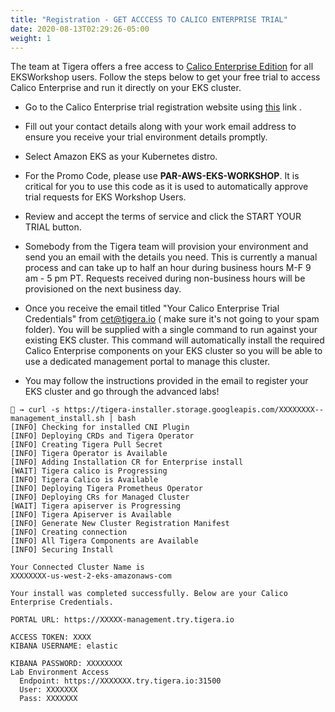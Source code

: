 ```yaml
---
title: "Registration - GET ACCCESS TO CALICO ENTERPRISE TRIAL"
date: 2020-08-13T02:29:26-05:00
weight: 1
---
```


The team at Tigera offers a free access to [Calico Enterprise Edition](https://www.tigera.io/tigera-products/calico-enterprise) for all EKSWorkshop users. Follow the steps below to get your free trial to access Calico Enterprise and run it directly on your EKS cluster.

- Go to the Calico Enterprise trial registration website using [this](https://www.tigera.io/tigera-products/enterprise-trial) link . 

- Fill out your contact details along with your work email address to ensure you receive your trial environment details promptly.

- Select Amazon EKS as your Kubernetes distro. 

- For the Promo Code, please use **PAR-AWS-EKS-WORKSHOP**. It is critical for you to use this code as it is used to automatically approve trial requests for EKS Workshop Users.

- Review and accept the terms of service and click the START YOUR TRIAL button.

- Somebody from the Tigera team will provision your environment and send you an email with the details you need. This is currently a manual process and can take up to half an hour during business hours M-F 9 am - 5 pm PT. Requests received during non-business hours will be provisioned on the next business day.

- Once you receive the email titled "Your Calico Enterprise Trial Credentials" from cet@tigera.io ( make sure it's not going to your spam folder). You will be supplied with a single command to run against your existing EKS cluster. This command will automatically install the required Calico Enterprise components on your EKS cluster so you will be able to use a dedicated management portal to manage this cluster.

- You may follow the instructions provided in the email to register your EKS cluster and go through the advanced labs!


```
🐯 → curl -s https://tigera-installer.storage.googleapis.com/XXXXXXXX--management_install.sh | bash
[INFO] Checking for installed CNI Plugin
[INFO] Deploying CRDs and Tigera Operator
[INFO] Creating Tigera Pull Secret
[INFO] Tigera Operator is Available
[INFO] Adding Installation CR for Enterprise install
[WAIT] Tigera calico is Progressing
[INFO] Tigera Calico is Available
[INFO] Deploying Tigera Prometheus Operator
[INFO] Deploying CRs for Managed Cluster
[WAIT] Tigera apiserver is Progressing
[INFO] Tigera Apiserver is Available
[INFO] Generate New Cluster Registration Manifest
[INFO] Creating connection
[INFO] All Tigera Components are Available
[INFO] Securing Install

Your Connected Cluster Name is 
XXXXXXXX-us-west-2-eks-amazonaws-com

Your install was completed successfully. Below are your Calico Enterprise Credentials.

PORTAL URL: https://XXXXX-management.try.tigera.io

ACCESS TOKEN: XXXX
KIBANA USERNAME: elastic

KIBANA PASSWORD: XXXXXXXX
Lab Environment Access
  Endpoint: https://XXXXXXX.try.tigera.io:31500
  User: XXXXXXX
  Pass: XXXXXXX
```

